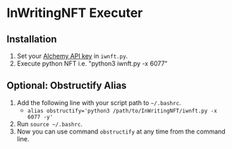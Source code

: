 # InWritingNFT Executer
## Installation
1. Set your [Alchemy API key](https://www.alchemy.com/) in `iwnft.py`.
2. Execute python NFT i.e. "python3 iwnft.py -x 6077"

## Optional: Obstructify Alias
1. Add the following line with your script path to `~/.bashrc`.
   - ```alias obstructify='python3 /path/to/InWritingNFT/iwnft.py -x 6077 -y'```
2. Run `source ~/.bashrc`.
3. Now you can use command `obstructify` at any time from the command line.
